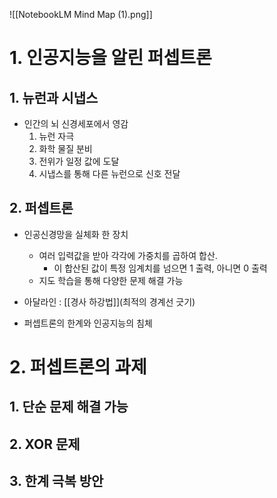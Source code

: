
![[NotebookLM Mind Map (1).png]]

# 1. 인공지능을 알린 퍼셉트론
## 1. 뉴런과 시냅스
- 인간의 뇌 신경세포에서 영감
	1. 뉴런 자극
	2. 화학 물질 분비
	3. 전위가 일정 값에 도달
	4. 시냅스를 통해 다른 뉴런으로 신호 전달
## 2. 퍼셉트론
- 인공신경망을 실체화 한 장치
	- 여러 입력값을 받아 각각에 가중치를 곱하여 합산.
		- 이 합산된 값이 특정 임계치를 넘으면 1 출력, 아니면 0 출력
	- 지도 학습을 통해 다양한 문제 해결 가능
- 아달라인 : [[경사 하강법]](최적의 경계선 긋기)

- 퍼셉트론의 한계와 인공지능의 침체

# 2. 퍼셉트론의 과제
## 1. 단순 문제 해결 가능

## 2. XOR 문제

## 3. 한계 극복 방안

